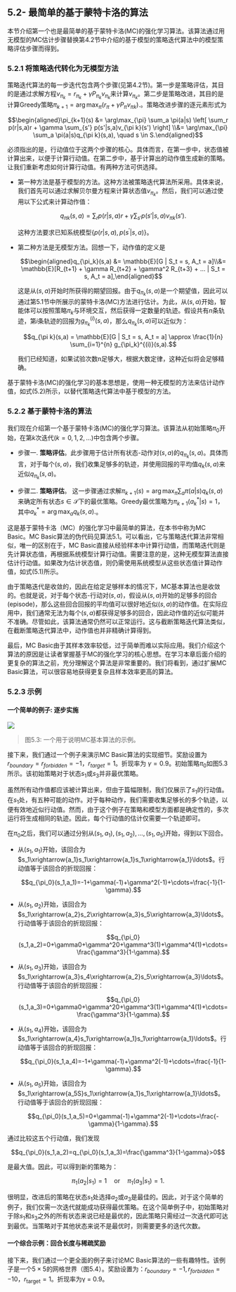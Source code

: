 ## 5.2- 最简单的基于蒙特卡洛的算法

本节介绍第一个也是最简单的基于蒙特卡洛(MC)的强化学习算法。该算法通过用无模型的MC估计步骤替换第$4.2$节中介绍的基于模型的策略迭代算法中的模型策略评估步骤而得到。

### 5.2.1 将策略迭代转化为无模型方法

策略迭代算法的每一步迭代包含两个步骤(见第$4.2$节)。第一步是策略评估，其目的是通过求解方程$v_{\pi_k} = r_{\pi_k} + \gamma P_{\pi_k}v_{\pi_k}$来计算$v_{\pi_k}$。第二步是策略改进，其目的是计算Greedy策略$\pi_{k+1} = \arg\max_{\pi} \left( r_{\pi} + \gamma P_{\pi} v_{\pi k} \right).$。策略改进步骤的逐元素形式为

$$\begin{aligned}\pi_{k+1}(s) &= \arg\max_{\pi} \sum_a \pi(a|s) \left[ \sum_r p(r|s,a)r + \gamma \sum_{s'} p(s'|s,a)v_{\pi k}(s') \right] \\&= \arg\max_{\pi} \sum_a \pi(a|s)q_{\pi k}(s,a), \quad s \in S.\end{aligned}$$

必须指出的是，行动值位于这两个步骤的核心。具体而言，在第一步中，状态值被计算出来，以便于计算行动值。在第二步中，基于计算出的动作值生成新的策略。让我们重新考虑如何计算行动值。有两种方法可供选择。

- 第一种方法是基于模型的方法。这种方法被策略迭代算法所采用。具体来说，我们首先可以通过求解贝尔曼方程来计算状态值$v_{\pi_k}$。然后，我们可以通过使用以下公式来计算动作值：

    $$q_{\pi k}(s,a) = \sum_r p(r|s,a)r + \gamma \sum_{s'} p(s'|s,a)v_{\pi k}(s').\tag{5.1}$$
    
    这种方法要求已知系统模型$\{p(r|s,a), p(s^\prime|s,a)\}$。

- 第二种方法是无模型方法。回想一下，动作值的定义是
    
    $$\begin{aligned}q_{\pi_k}(s,a) &= \mathbb{E}[G | S_t = s, A_t = a]\\&= \mathbb{E}[R_{t+1} + \gamma R_{t+2} + \gamma^2 R_{t+3} + ... | S_t = s, A_t = a],\end{aligned}$$

    这是从$(s,a)$开始时所获得的期望回报。由于$q_{\pi_k}(s,a)$是一个期望值，因此可以通过第$5.1$节中所展示的蒙特卡洛(MC)方法进行估计。为此，从$(s,a)$开始，智能体可以按照策略$\pi_k$与环境交互，然后获得一定数量的轨迹。假设共有$n$条轨迹，第$i$条轨迹的回报为$g^{(i)}_{\pi_k}(s,a)$，那么$q_{\pi_k}(s,a)$可以近似为：

    $$q_{\pi k}(s,a) = \mathbb{E}[G | S_t = s, A_t = a] \approx \frac{1}{n} \sum_{i=1}^{n} g_{\pi_k}^{(i)}(s,a).$$

    我们已经知道，如果试验次数n足够大，根据大数定律，这种近似将会足够精确。

基于蒙特卡洛(MC)的强化学习的基本思想是，使用一种无模型的方法来估计动作值，如式$(5.2)$所示，以替代策略迭代算法中基于模型的方法。

### 5.2.2 基于蒙特卡洛的算法

我们现在介绍第一个基于蒙特卡洛(MC)的强化学习算法。该算法从初始策略$\pi_0$开始，在第$k$次迭代$(k=0,1,2,...)$中包含两个步骤。

- 步骤一. **策略评估**。此步骤用于估计所有状态-动作对$(s,a)$的$q_{\pi_k}(s,a)$。具体而言，对于每个$(s,a)$，我们收集足够多的轨迹，并使用回报的平均值$q_k(s,a)$来近似$q_{\pi_k}(s, a)$。

- 步骤二. **策略评估**。 这一步骤通过求解$\pi_{k+1}(s)=\arg\max_\pi \sum_a\pi(a|s)q_k(s,a)$来确定所有状态$s\in \mathcal{S}$下的最优策略。Greedy最优策略为$\pi_{k+1}(a_{k}^{*}|s)=1$，其中$a_{k}^{*}=\arg\max_{a}q_{k}(s,a).$。

这是基于蒙特卡洛（MC）的强化学习中最简单的算法，在本书中称为MC Basic。MC Basic算法的伪代码见算法$5.1$。可以看出，它与策略迭代算法非常相似，唯一的区别在于，MC Basic直接从经验样本中计算行动值，而策略迭代则是先计算状态值，再根据系统模型计算行动值。需要注意的是，这种无模型算法直接估计行动值。如果改为估计状态值，则仍需使用系统模型从这些状态值计算动作值，如式(5.1)所示。

由于策略迭代是收敛的，因此在给定足够样本的情况下，MC基本算法也是收敛的。也就是说，对于每个状态-行动对$(s,a)$，假设从$(s,a)$开始的足够多的回合(episode)，那么这些回合回报的平均值可以很好地近似$(s,a)$的动作值。在实际应用中，我们通常无法为每个$(s,a)$都获得足够多的回合，因此动作值的近似可能并不准确。尽管如此，该算法通常仍然可以正常运行。这与截断策略迭代算法类似，在截断策略迭代算法中，动作值也并非精确计算得到。

最后，MC Basic由于其样本效率较低，过于简单而难以实际应用。我们介绍这个算法的原因是让读者掌握基于MC的强化学习的核心思想。在学习本章后面介绍的更复杂的算法之前，充分理解这个算法是非常重要的。我们将看到，通过扩展MC Basic算法，可以很容易地获得更复杂且样本效率更高的算法。

### 5.2.3 示例

#### 一个简单的例子: 逐步实施

 ![](../img/05/2.png)
 > 图$5.3$: 一个用于说明MC基本算法的示例。

接下来，我们通过一个例子来演示MC Basic算法的实现细节。奖励设置为 $r_{boundary} = r_{forbidden} = −1，r_{target} = 1$。折现率为 $\gamma = 0.9$。初始策略$\pi_0$如图$5.3$所示。该初始策略对于状态$s_1$或$s_3$并非最优策略。

虽然所有动作值都应该被计算出来，但由于篇幅限制，我们仅展示了$s_1$的行动值。在$s_1$处，有五种可能的动作。对于每种动作，我们需要收集足够长的多个轨迹，以便有效地近似行动值。然而，由于这个例子在策略和模型方面都是确定性的，多次运行将生成相同的轨迹。因此，每个行动值的估计仅需要一个轨迹即可。

在$\pi_0$之后，我们可以通过分别从$(s_1, a_1),(s_1,a_2),...,(s_1,a_5)$开始，得到以下回合。

- 从$(s_1,a_1)$开始，该回合为$s_1\xrightarrow{a_1}s_1\xrightarrow{a_1}s_1\xrightarrow{a_1}\ldots$。行动值等于该回合的折现回报：

    $$q_{\pi_0}(s_1,a_1)=-1+\gamma(-1)+\gamma^2(-1)+\cdots=\frac{-1}{1-\gamma}.$$

- 从$(s_1,a_2)$开始，该回合为$s_1\xrightarrow{a_2}s_2\xrightarrow{a_3}s_5\xrightarrow{a_3}\ldots$。行动值等于该回合的折现回报：

    $$q_{\pi_0}(s_1,a_2)=0+\gamma0+\gamma^20+\gamma^3(1)+\gamma^4(1)+\cdots=\frac{\gamma^3}{1-\gamma}.$$

- 从$(s_1,a_3)$开始，该回合为$s_1\xrightarrow{a_3}s_4\xrightarrow{a_2}s_5\xrightarrow{a_3}\ldots$。行动值等于该回合的折现回报：

    $$q_{\pi_0}(s_1,a_3)=0+\gamma0+\gamma^20+\gamma^3(1)+\gamma^4(1)+\cdots=\frac{\gamma^3}{1-\gamma}.$$

- 从$(s_1,a_4)$开始，该回合为$s_1\xrightarrow{a_4}s_1\xrightarrow{a_1}s_1\xrightarrow{a_1}\ldots$。行动值等于该回合的折现回报：

    $$q_{\pi_0}(s_1,a_4)=-1+\gamma(-1)+\gamma^2(-1)+\cdots=\frac{-1}{1-\gamma}.$$

- 从$(s_1,a_5)$开始，该回合为$s_1\xrightarrow{a_5S}s_1\xrightarrow{a_1}s_1\xrightarrow{a_1}\ldots$。行动值等于该回合的折现回报：

    $$q_{\pi_0}(s_1,a_5)=0+\gamma(-1)+\gamma^2(-1)+\cdots=\frac{-\gamma}{1-\gamma}.$$

通过比较这五个行动值，我们发现

$$q_{\pi_0}(s_1,a_2)=q_{\pi_0}(s_1,a_3)=\frac{\gamma^3}{1-\gamma}>0$$

是最大值。因此，可以得到新的策略为：

$$\pi_1(a_2|s_1)=1\quad\mathrm{or}\quad\pi_1(a_3|s_1)=1.$$

很明显，改进后的策略在状态$s_1$处选择$a_2$或$a_3$是最佳的。因此，对于这个简单的例子，我们仅需一次迭代就能成功获得最优策略。在这个简单例子中，初始策略对于除$s_1$和$s_3$之外的所有状态来说已经是最优的，因此策略只需经过一次迭代即可达到最优。当策略对于其他状态来说不是最优时，则需要更多的迭代次数。

#### 一个综合示例：回合长度与稀疏奖励

接下来，我们通过一个更全面的例子来讨论MC Basic算法的一些有趣特性。该例子是一个$5\times5$的网格世界（图5.4）。奖励设置为：$r_{boundary} = −1,r_{forbidden} = −10，r_\text{target} = 1$。折现率为γ = 0.9。